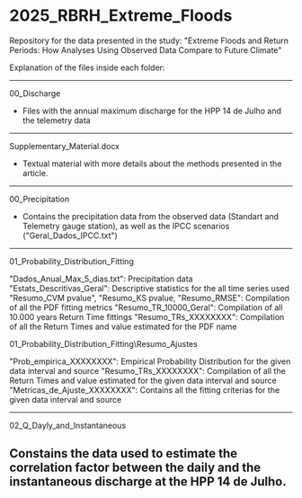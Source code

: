 # 2025_RBRH_Extreme_Floods
Repository for the data presented in the study: "Extreme Floods and Return Periods: How Analyses Using Observed Data Compare to Future Climate"

Explanation of the files inside each folder:

----------------------------------------------------------------------------------------------
00_Discharge

* Files with the annual maximum discharge for the HPP 14 de Julho and the telemetry data

----------------------------------------------------------------------------------------------
Supplementary_Material.docx

* Textual material with more details about the methods presented in the article. 

----------------------------------------------------------------------------------------------
00_Precipitation

* Contains the precipitation data from the observed data (Standart and Telemetry gauge station), as well as the IPCC scenarios ("Geral_Dados_IPCC.txt")

----------------------------------------------------------------------------------------------
01_Probability_Distribution_Fitting

"Dados_Anual_Max_5_dias.txt": Precipitation data
"Estats_Descritivas_Geral": Descriptive statistics for the all time series used
"Resumo_CVM pvalue", "Resumo_KS pvalue, "Resumo_RMSE": Compilation of all the PDF fitting metrics
"Resumo_TR_10000_Geral": Compilation of all 10.000 years Return Time fittings
"Resumo_TRs_XXXXXXXX": Compilation of all the Return Times and value estimated for the PDF name

01_Probability_Distribution_Fitting\\Resumo_Ajustes

"Prob_empirica_XXXXXXXX": Empirical Probability Distribution for the given data interval and source
"Resumo_TRs_XXXXXXXX": Compilation of all the Return Times and value estimated for the given data interval and source
"Metricas_de_Ajuste_XXXXXXXX": Contains all the fitting criterias for the given data interval and source


----------------------------------------------------------------------------------------------
02_Q_Dayly_and_Instantaneous

Constains the data used to estimate the correlation factor between the daily and the instantaneous discharge at the HPP 14 de Julho.
----------------------------------------------------------------------------------------------
